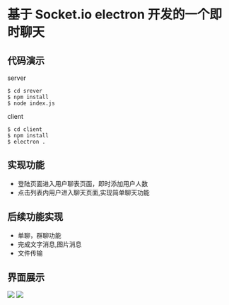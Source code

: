 # 基于 Socket.io electron  开发的一个即时聊天

## 代码演示

server
```
$ cd srever
$ npm install 
$ node index.js
```

client
```
$ cd client
$ npm install 
$ electron .
```


## 实现功能
- 登陆页面进入用户聊表页面，即时添加用户人数
- 点击列表内用户进入聊天页面,实现简单聊天功能


## 后续功能实现
- 单聊，群聊功能
- 完成文字消息,图片消息
- 文件传输

## 界面展示
<img src="https://raw.githubusercontent.com/Alen-gao/IM-Socket.io/dev/login.jpg">

<img src="https://raw.githubusercontent.com/Alen-gao/IM-Socket.io/dev/message.jpg">
